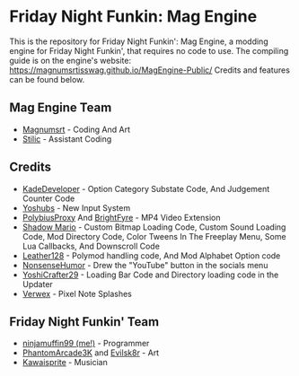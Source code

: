 # Friday Night Funkin: Mag Engine

This is the repository for Friday Night Funkin': Mag Engine, a modding engine for Friday Night Funkin', that requires no code to use.
The compiling guide is on the engine's website: https://magnumsrtisswag.github.io/MagEngine-Public/
Credits and features can be found below.

## Mag Engine Team

- [Magnumsrt](https://twitter.com/MagnumsrtYT) - Coding And Art
- [Stilic](https://gamebanana.com/members/1893262) - Assistant Coding

## Credits

- [KadeDeveloper](https://twitter.com/kade0912) - Option Category Substate Code, And Judgement Counter Code
- [Yoshubs](https://twitter.com/yoshubs) - New Input System
- [PolybiusProxy](https://twitter.com/polybiusproxy) And [BrightFyre](https://twitter.com/fyre_bright) - MP4 Video Extension
- [Shadow Mario](https://twitter.com/Shadow_Mario_) - Custom Bitmap Loading Code, Custom Sound Loading Code, Mod Directory Code, Color Tweens In The Freeplay Menu, Some Lua Callbacks, And Downscroll Code
- [Leather128](https://twitter.com/leather128) - Polymod handling code, And Mod Alphabet Option code
- [NonsenseHumor](https://twitter.com/NonsenseNH) - Drew the "YouTube" button in the socials menu
- [YoshiCrafter29](https://twitter.com/YoshiCrafter29) - Loading Bar Code and Directory loading code in the Updater
- [Verwex](https://gamebanana.com/members/1664988) - Pixel Note Splashes

## Friday Night Funkin' Team

- [ninjamuffin99 (me!)](https://twitter.com/ninja_muffin99) - Programmer
- [PhantomArcade3K](https://twitter.com/phantomarcade3k) and [Evilsk8r](https://twitter.com/evilsk8r) - Art
- [Kawaisprite](https://twitter.com/kawaisprite) - Musician



